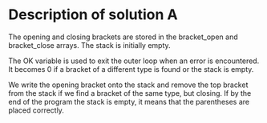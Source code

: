 Description of solution A
===========
The opening and closing brackets are stored in the bracket_open and bracket_close arrays. 
The stack is initially empty.

The OK variable is used to exit the outer loop when an error is encountered. 
It becomes 0 if a bracket of a different type is found or the stack is empty. 

We write the opening bracket onto the stack and remove the top bracket from the stack if we find a bracket of the same type, but closing. 
If by the end of the program the stack is empty, it means that the parentheses are placed correctly.